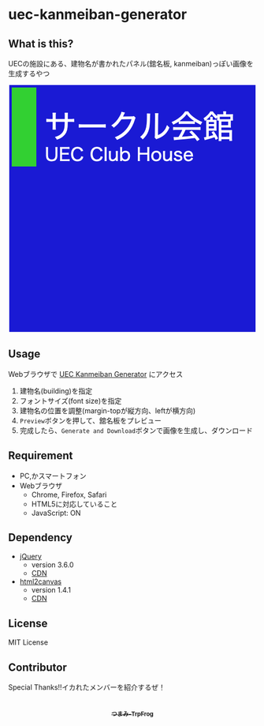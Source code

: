 # uec-kanmeiban-generator
## What is this?
UECの施設にある、建物名が書かれたパネル(舘名板, kanmeiban)っぽい画像を生成するやつ

<div align="center">
  <img src="./sample.png" alt="sample image"/>
</div>

## Usage
Webブラウザで [UEC Kanmeiban Generator](https://uec-kanmeiban-generator.matchaism.net) にアクセス

1. 建物名(building)を指定
2. フォントサイズ(font size)を指定
3. 建物名の位置を調整(margin-topが縦方向、leftが横方向)
4. `Preview`ボタンを押して、舘名板をプレビュー
5. 完成したら、`Generate and Download`ボタンで画像を生成し、ダウンロード

## Requirement
  - PC,かスマートフォン
  - Webブラウザ
    - Chrome, Firefox, Safari
    - HTML5に対応していること
    - JavaScript: ON

## Dependency
  - [jQuery](https://jquery.com/)
    - version 3.6.0
    - [CDN](https://ajax.googleapis.com/ajax/libs/jquery/3.6.0/jquery.min.js)
  - [html2canvas](https://html2canvas.hertzen.com/)
    - version 1.4.1
    - [CDN](https://cdn.jsdelivr.net/npm/html2canvas@1.4.1/dist/html2canvas.min.js)

## License
MIT License

## Contributor
Special Thanks!!イカれたメンバーを紹介するぜ！

<div align="center">
  <a href="https://trpfrog.net"><img src="https://avatars.githubusercontent.com/u/7621012?v=4?s=100" width="100px;" alt=""/><br>
    <sub>
      <b>つまみ-TrpFrog</b>
    </sub>
  </a>
</div>
